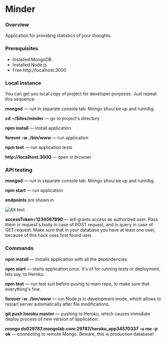 # Minder
### Overview
Application for providing statistics of your thoughts. 

### Prerequisites
- Installed MongoDB
- Installed Node.js
- Free http://localhost:3000


### Local instance

You can get you local copy of project for developer purposes. Just repeat this sequence:

**mongod** — run in separate console tab. Mongo shoul be up and runnibg.

**cd ~/Sites/minder** — go to project's directory

**npm install** — install application

**forever -w ./bin/www** — run application

**npm test** — run application tests

**http://localhost:3000** — open in browser

### API testing

**mongod** — run in separate console tab. Mongo shoul be up and runnibg.

**npm start** — run application

**endpoints** are shown in 

![Alt text](https://dl.dropboxusercontent.com/u/929613/minder/Screenshot%202015-05-28%2012.49.09.png)


**accessToken=1234567890** — will grants access as authorized user. Pass them in request's body in case of POST request, and in query in case of GET request. Make sure that in your database you have at least one user, because of this hack uses first found user. 


### Commands
**npm install** — installs application with all the dependencies.

**npm start** — starts application once. It's of for running tests or deployment, lets say, to Heroku.

**npm test** — run test suit before pushig to main repo, to make sure that everything's fine.

**forever -w ./bin/www** — run Node.js in development mode, which allows to restart server automatically after file modifications.
 
**git push heroku master** — pushing to Heroku, which causes immidiate deploy process of new version of application.

**mongo ds029787.mongolab.com:29787/heroku_app34570337 -u me -p ok** — connecting to remote Mongo. Beware, this is production database!

